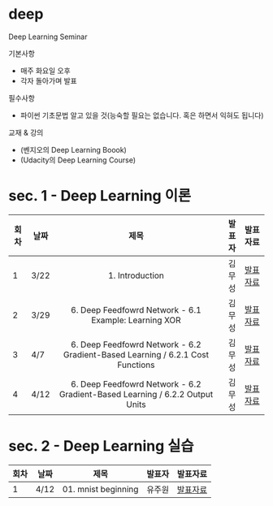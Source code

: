 # deep
Deep Learning Seminar

기본사항
* 매주 화요일 오후
* 각자 돌아가며 발표

필수사항
* 파이썬 기초문법 알고 있을 것(능숙할 필요는 없습니다. 혹은 하면서 익혀도 됩니다)

교재 & 강의
* (벤지오의 Deep Learning Boook) 
* (Udacity의 Deep Learning Course)



# sec. 1 - Deep Learning 이론  
| 회차 | 날짜  | 제목                                                       | 발표자 |  발표자료      |
|------| ----- |:----------------------------------------------------------:| ------:|:-------------: |
|  1   |  3/22 | 1. Introduction                                            | 김무성 | [발표자료](http://nbviewer.jupyter.org/github/KonanAcademy/deep/blob/master/seminar/ch01/01_Introduction.ipynb)  |
|  2   |  3/29 | 6. Deep Feedfowrd Network - 6.1 Example: Learning XOR       | 김무성 |  [발표자료](http://nbviewer.jupyter.org/github/KonanAcademy/deep/blob/master/seminar/ch06/06_Deep_FeedForward_Network.ipynb) |
|  3   |  4/7  | 6. Deep Feedfowrd Network - 6.2 Gradient-Based Learning / 6.2.1 Cost Functions  | 김무성      |  [발표자료](http://nbviewer.jupyter.org/github/KonanAcademy/deep/blob/master/seminar/ch06/06_Deep_FeedForward_Network.ipynb#6.2-Gradient-Based-Learning) |
|  4   |   4/12 | 6. Deep Feedfowrd Network - 6.2 Gradient-Based Learning / 6.2.2 Output Units  | 김무성      |  [발표자료](http://nbviewer.jupyter.org/github/KonanAcademy/deep/blob/master/seminar/ch06/06_Deep_FeedForward_Network.ipynb#6.2.2-Output-Units) |


# sec. 2 - Deep Learning 실습 
| 회차 | 날짜  | 제목                                                       | 발표자 |  발표자료      |
|------| ----- |:----------------------------------------------------------:| ------:|:-------------: |
|  1   |  4/12 | 01. mnist beginning                                         | 유주원 | [발표자료](http://nbviewer.jupyter.org/github/KonanAcademy/deep/blob/master/code/01_mnist_beginning/mnist_beginning.ipynb) |
